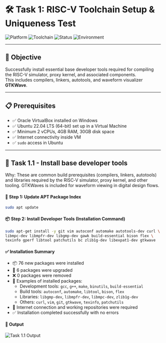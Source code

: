 # 🛠️ Task 1: RISC-V Toolchain Setup & Uniqueness Test

![Platform](https://img.shields.io/badge/Platform-VirtualBox-orange)
![Toolchain](https://img.shields.io/badge/Toolchain-RISC--V-blue)
![Status](https://img.shields.io/badge/Status-✅%20Complete-brightgreen)
![Environment](https://img.shields.io/badge/Environment-Ubuntu%2022.04-yellow)

---

## 🎯 Objective

Successfully install essential base developer tools required for compiling the RISC-V simulator, proxy kernel, and associated components.  
This includes compilers, linkers, autotools, and waveform visualizer **GTKWave**.

---

## 📋 Prerequisites

- ✅ Oracle VirtualBox installed on Windows  
- ✅ Ubuntu 22.04 LTS (64-bit) set up in a Virtual Machine  
- ✅ Minimum 2 vCPUs, 4GB RAM, 30GB disk space  
- ✅ Internet connectivity inside VM  
- ✅ `sudo` access in Ubuntu  

---

## 🚀 Task 1.1 - Install base developer tools

Why: These are common build prerequisites (compilers, linkers, autotools) and libraries
required by the RISC‑V simulator, proxy kernel, and other tooling. GTKWaves is included for
waveform viewing in digital design flows.

#### 🧩 Step 1: Update APT Package Index

```bash
sudo apt update
```
#### 📦 Step 2: Install Developer Tools (Installation Command)

```bash
sudo apt-get install -y git vim autoconf automake autotools-dev curl \
libmpc-dev libmpfr-dev libgmp-dev gawk build-essential bison flex \
texinfo gperf libtool patchutils bc zlib1g-dev libexpat1-dev gtkwave
```
#### ✅ Installation Summary

- 📦 76 new packages were installed
- 🔄 6 packages were upgraded
- ❌ 0 packages were removed
- 📌 Examples of installed packages:
  - Development tools: `gcc`, `g++`, `make`, `binutils`, `build-essential`
  - Build tools: `autoconf`, `automake`, `libtool`, `bison`, `flex`
  - Libraries: `libgmp-dev`, `libmpfr-dev`, `libmpc-dev`, `zlib1g-dev`
  - Others: `curl`, `vim`, `git`, `gtkwave`, `texinfo`, `patchutils`
- 📡 Internet connection and working repositories were required
- ✅ Installation completed successfully with no errors

#### 🔴 Output
![Task 1.1 Output](Task1.1Output.png)





